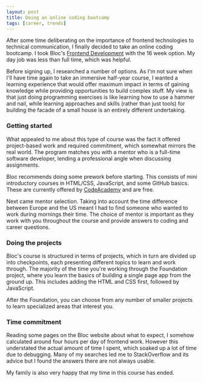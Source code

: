 ```yaml
---
layout: post
title: Doing an online coding bootcamp
tags: [career, trends]
---
```


After some time deliberating on the importance of frontend technologies to technical communication, I finally decided to take an online coding bootcamp. I took Bloc's [Frontend Development](https://www.bloc.io/frontend-development-bootcamp) with the 16 week option. My day job was less than full time, which was helpful.

Before signing up, I researched a number of options. As I'm not sure when I'll have time again to take an immersive half-year course, I wanted a learning experience that would offer maximum impact in terms of gaining knowledge while providing opportunities to build complex stuff. My view is that just doing programming exercises is like learning how to use a hammer and nail, while learning approaches and skills (rather than just tools) for building the facade of a small house is an entirely different undertaking.

### Getting started

What appealed to me about this type of course was the fact it offered project-based work and required commitment, which somewhat mirrors the real world. The program matches you with a mentor who is a full-time software developer, lending a professional angle when discussing assignments.

Bloc recommends doing some prework before starting. This consists of mini introductory courses in HTML/CSS, JavaScript, and some GitHub basics. These are currently offered by [CodeAcademy](https://www.codecademy.com) and are free.

Next came mentor selection. Taking into account the time difference between Europe and the US meant I had to find someone who wanted to work during mornings their time. The choice of mentor is important as they work with you throughout the course and provide answers to coding and career questions.

### Doing the projects

Bloc's course is structured in terms of projects, which in turn are divided up into checkpoints, each presenting different topics to learn and work through. The majority of the time you're working through the Foundation project, where you learn the basics of building a single page app from the ground up. This includes adding the HTML and CSS first, followed by JavaScript.

After the Foundation, you can choose from any number of smaller projects to learn specialized areas that interest you.

### Time commitment

Reading some pages on the Bloc website about what to expect, I somehow calculated around four hours per day of frontend work. However this understated the actual amount of time I spent, which soaked up a lot of time due to debugging. Many of my searches led me to StackOverflow and its advice but I found the answers there are not always usable.

My family is also very happy that my time in this course has ended.
